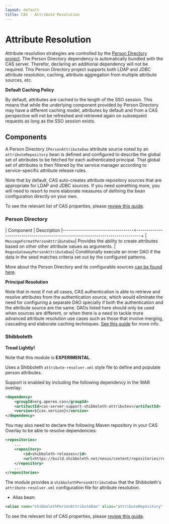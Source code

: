 ```yaml
---
layout: default
title: CAS - Attribute Resolution
---
```


# Attribute Resolution

Attribute resolution strategies are controlled by 
the [Person Directory project](https://github.com/apereo/person-directory). 
The Person Directory dependency is automatically bundled with the CAS server. Therefor, 
declaring an additional dependency will not be required. 
This Person Directory project supports both LDAP and JDBC attribute resolution, 
caching, attribute aggregation from multiple attribute sources, etc.

<div class="alert alert-info"><strong>Default Caching Policy</strong><p>By default, 
attributes are cached to the length of the SSO session. 
This means that while the underlying component provided by Person Directory may have 
a different caching model, attributes by default and from 
a CAS perspective will not be refreshed and retrieved again on subsequent requests 
as long as the SSO session exists.</p></div>


## Components

A Person Directory `IPersonAttributeDao` attribute source noted by an `attributeRepository` bean 
is defined and configured to describe the global set of attributes to be fetched 
for each authenticated principal. That global set of attributes is then filtered by the 
service manager according to service-specific attribute release rules. 

Note that by default, CAS auto-creates attribute repository sources that are appropriate for LDAP and JDBC sources.
If you need something more, you will need to resort to more elaborate measures of defining the bean configuration directly
on your own. 

To see the relevant list of CAS properties, please [review this guide](../installation/Configuration-Properties.html).

### Person Directory

| Component         					| Description 
|-----------------------------------+--------------------------------------------------------------------------------+
| `MessageFormatPersonAttributeDao`| Provides the ability to create attributes based on other other attribute values as arguments.
| `RegexGatewayPersonAttributeDao`| Conditionally execute an inner DAO if the data in the seed matches criteria set out by the configured patterns.

More about the Person Directory and its configurable sources [can be found here](https://github.com/apereo/person-directory).

<div class="alert alert-info"><strong>Principal Resolution</strong><p>Note that in most if not all cases, 
CAS authentication is able to retrieve and resolve attributes from the authentication source, which would 
eliminate the need for configuring a separate DAO specially if both the authentication and the attribute source are the same. 
DAOs listed here should only be used when sources are different, or when there is a need to tackle more advanced attribute 
resolution use cases such as those that involve merging, cascading and elaborate 
caching techniques. <a href="../installation/Configuring-Principal-Resolution.html">See this guide</a> for more info.</p></div>

### Shibboleth

<div class="alert alert-warning"><strong>Tread Lightly!</strong><p>Note that this module is <strong>EXPERIMENTAL</strong>.</p></div>

Uses a Shibboleth `attribute-resolver.xml` style file to define and populate person attributes. 

Support is enabled by including the following dependency in the WAR overlay:

```xml
<dependency>
    <groupId>org.apereo.cas</groupId>
    <artifactId>cas-server-support-shibboleth-attributes</artifactId>
    <version>${cas.version}</version>
</dependency>
```

You may also need to declare the following Maven repository in your 
CAS Overlay to be able to resolve dependencies:

```xml
<repositories>
    ...
    <repository>
        <id>shibboleth-releases</id>
        <url>https://build.shibboleth.net/nexus/content/repositories/releases</url>
    </repository>
    ...
</repositories>
```

The module provides a `shibbolethPersonAttributeDao` that the Shibboleth's `attribute-resolver.xml` 
configuration file for attribute resolution.

- Alias bean:

```xml
<alias name="shibbolethPersonAttributeDao" alias="attributeRepository" />
```

To see the relevant list of CAS properties, please [review this guide](../installation/Configuration-Properties.html).
